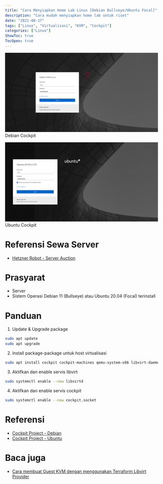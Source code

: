 ```yaml
---
title: "Cara Menyiapkan Home Lab Linux [Debian Bullseye/Ubuntu Focal]"
description: "Cara mudah menyiapkan home lab untuk riset"
date: "2021-08-17"
tags: ["Linux", "Virtualisasi", "KVM", "Cockpit"]
categories: ["Linux"]
ShowToc: true
TocOpen: true
---
```


![](/images/cara-menyiapkan-home-lab-debian.png)
Debian Cockpit

![](/images/cara-menyiapkan-home-lab-ubuntu.png)
Ubuntu Cockpit

# Referensi Sewa Server
- [Hetzner Robot - Server Auction](https://www.hetzner.com/sb)

# Prasyarat
- Server
- Sistem Operasi Debian 11 (Bullseye) atau Ubuntu 20.04 (Focal) terinstall

# Panduan
1. Update & Upgrade package 
```bash
sudo apt update
sudo apt upgrade
```

2. Install package-package untuk host virtualisasi
```bash
sudo apt install cockpit cockpit-machines qemu-system-x86 libvirt-daemon-system libvirt-clients bridge-utils
```

3. Aktifkan dan enable servis libvirt
```bash
sudo systemctl enable --now libvirtd
```

4. Aktifkan dan enable servis cockpit
```bash
sudo systemctl enable --now cockpit.socket
```

# Referensi
- [Cockpit Project - Debian](https://cockpit-project.org/running#debian)
- [Cockpit Project - Ubuntu](https://cockpit-project.org/running#ubuntu)

# Baca juga
- [Cara membuat Guest KVM dengan menggunakan Terraform Libvirt Provider](/posts/linux/cara-menggunakan-terraform-libvirt-provider/)